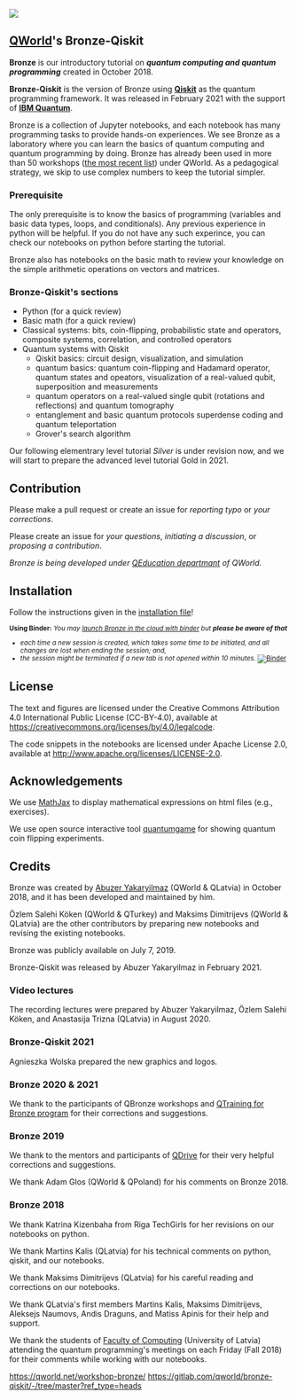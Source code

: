 ![](qworld/images/readme-logo.jpg)

## [QWorld](https://qworld.net)'s Bronze-Qiskit

**Bronze** is our introductory tutorial on _**quantum computing and quantum programming**_ created in October 2018.

**Bronze-Qiskit** is the version of Bronze using [**Qiskit**](https://qiskit.org) as the quantum programming framework. It was released in February 2021 with the support of [**IBM Quantum**](https://www.ibm.com/quantum-computing/).

Bronze is a collection of Jupyter notebooks, and each notebook has many programming tasks to provide hands-on experiences. We see Bronze as a laboratory where you can learn the basics of quantum computing and quantum programming by doing. Bronze has already been used in more than 50 workshops ([the most recent list](http://qworld.net/workshop-bronze/#list)) under QWorld. As a pedagogical strategy, we skip to use complex numbers to keep the tutorial simpler. 

### Prerequisite

The only prerequisite is to know the basics of programming (variables and basic data types, loops, and conditionals). Any previous experience in python will be helpful. If you do not have any such experince, you can check our notebooks on python before starting the tutorial.

Bronze also has notebooks on the basic math to review your knowledge on the simple arithmetic operations on vectors and matrices.

### Bronze-Qiskit's sections

- Python (for a quick review)
- Basic math (for a quick review)
- Classical systems: bits, coin-flipping, probabilistic state and operators, composite systems, correlation, and controlled operators
- Quantum systems with Qiskit
    - Qiskit basics: circuit design, visualization, and simulation
    - quantum basics: quantum coin-flipping and Hadamard operator, quantum states and opeators, visualization of a real-valued qubit, superposition and measurements
    - quantum operators on a real-valued single qubit (rotations and reflections) and quantum tomography
    - entanglement and basic quantum protocols superdense coding and quantum teleportation
    - Grover's search algorithm

Our following elementrary level tutorial _Silver_ is under revision now, and we will start to prepare the advanced level tutorial Gold in 2021.

## Contribution

Please make a pull request or create an issue for _reporting typo_ or _your corrections_.

Please create an issue for _your questions_, _initiating a discussion_, or _proposing a contribution_.

_Bronze is being developed under [QEducation departmant](https://qworld.net/qeducation/) of QWorld._

## Installation

Follow the instructions given in the [installation file](installation.pdf)!

<small>

**Using Binder:** _You may [launch Bronze in the cloud with binder](https://mybinder.org/v2/gl/qworld%2Fbronze-qiskit/HEAD?urlpath=lab/tree/content.ipynb) but **please be aware of that**_ 
- _each time a new session is created, which takes some time to be initiated, and all changes are lost when ending the session; and,_
- _the session might be terminated if a new tab is not opened within 10 minutes._
[![Binder](https://mybinder.org/badge_logo.svg)](https://mybinder.org/v2/gl/qworld%2Fbronze-qiskit/HEAD?urlpath=lab/tree/content.ipynb)
</small>

## License

The text and figures are licensed under the Creative Commons Attribution 4.0 International Public License (CC-BY-4.0), available at https://creativecommons.org/licenses/by/4.0/legalcode. 

The code snippets in the notebooks are licensed under Apache License 2.0, available at http://www.apache.org/licenses/LICENSE-2.0.

## Acknowledgements

We use [MathJax](https://www.mathjax.org) to display mathematical expressions on html files (e.g., exercises).

We use open source interactive tool [quantumgame](http://play.quantumgame.io) for showing quantum coin flipping experiments.

## Credits

Bronze was created by [Abuzer Yakaryilmaz](http://abu.lu.lv) (QWorld & QLatvia) in October 2018, and it has been developed and maintained by him. 

Özlem Salehi Köken (QWorld & QTurkey) and Maksims Dimitrijevs (QWorld & QLatvia) are the other contributors by preparing new notebooks and revising the existing notebooks.

Bronze was publicly available on July 7, 2019.

Bronze-Qiskit was released by Abuzer Yakaryilmaz in February 2021.

### Video lectures

The recording lectures were prepared by Abuzer Yakaryilmaz, Özlem Salehi Köken, and Anastasija Trizna (QLatvia) in August 2020.

### Bronze-Qiskit 2021

Agnieszka Wolska prepared the new graphics and logos.

### Bronze 2020 & 2021

We thank to the participants of QBronze workshops and [QTraining for Bronze program](https://qworld.net/qtraining-for-bronze-2020/) for their corrections and suggestions.

### Bronze 2019

We thank to the mentors and participants of [QDrive](https://qworld.net/qdrive/) for their very helpful corrections and suggestions.

We thank Adam Glos (QWorld & QPoland) for his comments on Bronze 2018.

### Bronze 2018

We thank Katrina Kizenbaha from Riga TechGirls for her revisions on our notebooks on python.

We thank Martins Kalis (QLatvia) for his technical comments on python, qiskit, and our notebooks.

We thank Maksims Dimitrijevs (QLatvia) for his careful reading and corrections on our notebooks.

We thank QLatvia's first members Martins Kalis, Maksims Dimitrijevs, Aleksejs Naumovs, Andis Draguns, and Matiss Apinis for their help and support.

We thank the students of [Faculty of Computing](https://www.df.lu.lv) (University of Latvia) attending the quantum programming's meetings on each Friday (Fall 2018) for their comments while working with our notebooks.



https://qworld.net/workshop-bronze/
https://gitlab.com/qworld/bronze-qiskit/-/tree/master?ref_type=heads
